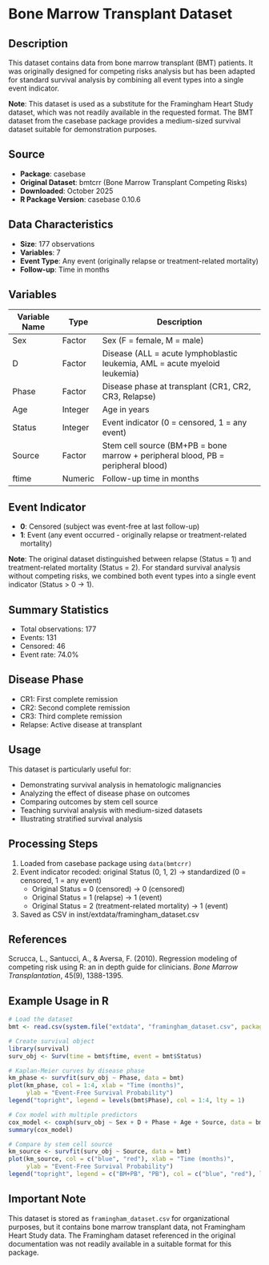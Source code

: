 # Bone Marrow Transplant Dataset

## Description

This dataset contains data from bone marrow transplant (BMT) patients. It was originally designed for competing risks analysis but has been adapted for standard survival analysis by combining all event types into a single event indicator.

**Note**: This dataset is used as a substitute for the Framingham Heart Study dataset, which was not readily available in the requested format. The BMT dataset from the casebase package provides a medium-sized survival dataset suitable for demonstration purposes.

## Source

- **Package**: casebase
- **Original Dataset**: bmtcrr (Bone Marrow Transplant Competing Risks)
- **Downloaded**: October 2025
- **R Package Version**: casebase 0.10.6

## Data Characteristics

- **Size**: 177 observations
- **Variables**: 7
- **Event Type**: Any event (originally relapse or treatment-related mortality)
- **Follow-up**: Time in months

## Variables

| Variable Name | Type    | Description                                          |
|--------------|---------|------------------------------------------------------|
| Sex          | Factor  | Sex (F = female, M = male)                           |
| D            | Factor  | Disease (ALL = acute lymphoblastic leukemia, AML = acute myeloid leukemia) |
| Phase        | Factor  | Disease phase at transplant (CR1, CR2, CR3, Relapse) |
| Age          | Integer | Age in years                                         |
| Status       | Integer | Event indicator (0 = censored, 1 = any event)        |
| Source       | Factor  | Stem cell source (BM+PB = bone marrow + peripheral blood, PB = peripheral blood) |
| ftime        | Numeric | Follow-up time in months                             |

## Event Indicator

- **0**: Censored (subject was event-free at last follow-up)
- **1**: Event (any event occurred - originally relapse or treatment-related mortality)

**Note**: The original dataset distinguished between relapse (Status = 1) and treatment-related mortality (Status = 2). For standard survival analysis without competing risks, we combined both event types into a single event indicator (Status > 0 → 1).

## Summary Statistics

- Total observations: 177
- Events: 131
- Censored: 46
- Event rate: 74.0%

## Disease Phase

- CR1: First complete remission
- CR2: Second complete remission
- CR3: Third complete remission
- Relapse: Active disease at transplant

## Usage

This dataset is particularly useful for:
- Demonstrating survival analysis in hematologic malignancies
- Analyzing the effect of disease phase on outcomes
- Comparing outcomes by stem cell source
- Teaching survival analysis with medium-sized datasets
- Illustrating stratified survival analysis

## Processing Steps

1. Loaded from casebase package using `data(bmtcrr)`
2. Event indicator recoded: original Status (0, 1, 2) → standardized (0 = censored, 1 = any event)
   - Original Status = 0 (censored) → 0 (censored)
   - Original Status = 1 (relapse) → 1 (event)
   - Original Status = 2 (treatment-related mortality) → 1 (event)
3. Saved as CSV in inst/extdata/framingham_dataset.csv

## References

Scrucca, L., Santucci, A., & Aversa, F. (2010). Regression modeling of competing risk using R: an in depth guide for clinicians. *Bone Marrow Transplantation*, 45(9), 1388-1395.

## Example Usage in R

```r
# Load the dataset
bmt <- read.csv(system.file("extdata", "framingham_dataset.csv", package = "ml4time2event"))

# Create survival object
library(survival)
surv_obj <- Surv(time = bmt$ftime, event = bmt$Status)

# Kaplan-Meier curves by disease phase
km_phase <- survfit(surv_obj ~ Phase, data = bmt)
plot(km_phase, col = 1:4, xlab = "Time (months)",
     ylab = "Event-Free Survival Probability")
legend("topright", legend = levels(bmt$Phase), col = 1:4, lty = 1)

# Cox model with multiple predictors
cox_model <- coxph(surv_obj ~ Sex + D + Phase + Age + Source, data = bmt)
summary(cox_model)

# Compare by stem cell source
km_source <- survfit(surv_obj ~ Source, data = bmt)
plot(km_source, col = c("blue", "red"), xlab = "Time (months)",
     ylab = "Event-Free Survival Probability")
legend("topright", legend = c("BM+PB", "PB"), col = c("blue", "red"), lty = 1)
```

## Important Note

This dataset is stored as `framingham_dataset.csv` for organizational purposes, but it contains bone marrow transplant data, not Framingham Heart Study data. The Framingham dataset referenced in the original documentation was not readily available in a suitable format for this package.
